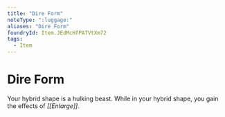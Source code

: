 ```yaml
---
title: "Dire Form"
noteType: ":luggage:"
aliases: "Dire Form"
foundryId: Item.JEdMcHfPATVtXm72
tags:
  - Item
---
```


# Dire Form

Your hybrid shape is a hulking beast. While in your hybrid shape, you gain the effects of _[[Enlarge]]_.
